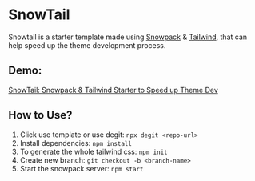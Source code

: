 # SnowTail
Snowtail is a starter template made using [Snowpack](https://www.snowpack.dev/) & [Tailwind](http://tailwindcss.com/), that can help speed up the theme development process.

## Demo:
[SnowTail: Snowpack & Tailwind Starter to Speed up Theme Dev](https://www.derpycoder.com/snowtail-snowpack-tailwind-starter-to-speed-up-theme-dev/#demo)

## How to Use?
1. Click use template or use degit: `npx degit <repo-url>`
1. Install dependencies: `npm install`
1. To generate the whole tailwind css: `npm init`
1. Create new branch: `git checkout -b <branch-name>`
1. Start the snowpack server: `npm start`
